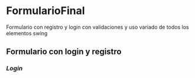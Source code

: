 # FormularioFinal
Formulario con registro y login con validaciones y uso variado de todos los elementos swing


## Formulario con login y registro


### _Login_

